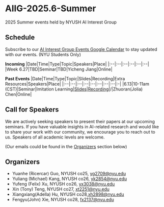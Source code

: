 # AIIG-2025.6-Summer
2025 Summer events held by NYUSH AI Interest Group
## Schedule

Subscribe to our [AI Interest Group Events Google Calendar](https://calendar.google.com/calendar/u/0?cid=Y18zZGZkOGNkM2JiMWM5NzViZDU1YjVkYzQyMWJkZDQwMGFjYWJkZWVkMGQzMWRmNGRjMTlkOTNhYjNmZDNlYzJjQGdyb3VwLmNhbGVuZGFyLmdvb2dsZS5jb20) to stay updated with our events. (NYU Students Only)

**Incoming**
|Date|Time|Type|Topic|Speakers|Place|
|:--|:--|:--|:--|:--|:--|
|Week 6.27|TBD|Seminar|TBD|Yicheng Jiang|Online|


**Past Events**
|Date|Time|Type|Topic|Slides|Recording|Extra Resources|Speakers|Place|
|:--|:--|:--|:--|:--|:--|:--|:--|:-|
|6.13|10-11am (CST)|Seminar|Imitation Learning|[Slides]( https://docs.google.com/presentation/d/1iXYph7-qjocFYNtgfjTTMbyc2iN_iay0XGn5hqSH9ik/edit?slide=id.gca4b07d14b_1_0#slide=id.gca4b07d14b_1_0)|[Recording]([https://drive.google.com/file/d/1-APIHGmV7iR4G2CnR4ld52L5sDR5Tvdv/view?usp=drive_link](https://nyu.zoom.us/rec/share/0ilT-NRjkff_ME2xcIu2RmDpmKy3UrVGjVZTAcQJqp8sAPmsND8wCpnP4BiCFpED.dezHj7R-iQLcPZvt?startTime=1749780145000))|/|Zhuoran(Jolia) Chen|Online|



## Call for Speakers
We are actively seeking speakers to present their papers at our upcoming seminars. If you have valuable insights in AI-related research and would like to share your work with our community, we encourage you to reach out to us. Speakers of all academic levels are welcome. 

(Our emails could be found in the [Organizers](#organizers) section below)

## Organizers
- Yuanhe (Ricercar) Guo, NYUSH co25, [yg2709@nyu.edu](mailto:yg2709@nyu.edu)
- Yuliang (Michael) Kang, NYUSH co26, [yk2854@nyu.edu](mailto:yk2854@nyu.edu)
- Yufeng (Felix) Xu, NYUSH co26, [yx3038@nyu.edu](mailto:yx3038@nyu.edu)
- Xin (Tony) Teng, NYUSH co27, [xt2251@nyu.edu](mailto:xt2251@nyu.edu)
- Xiangxiang(Adella) Hu, NYUSH co28,[xh2898@nyu.edu](mailto:xh2898@nyu.edu)
- Fengyu(John) Xie, NYUSH co28, [fx2137@nyu.edu](mailto:fx2137@nyu.edu)

